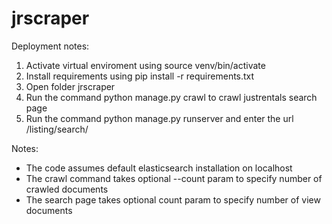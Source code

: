 jrscraper
=========

Deployment notes:

1. Activate virtual enviroment using source venv/bin/activate
2. Install requirements using pip install -r requirements.txt
3. Open folder jrscraper
4. Run the command python manage.py crawl to crawl justrentals search page
5. Run the command python manage.py runserver and enter the url /listing/search/

Notes:
* The code assumes default elasticsearch installation on localhost
* The crawl command takes optional --count param to specify number of crawled documents
* The search page takes optional count param to specify number of view documents
